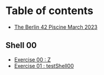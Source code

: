# Table of contents

* [The Berlin 42 Piscine March 2023](README.md)

## Shell 00

* [Exercise 00 : Z](shell-00/exercise-00-z.md)
* [Exercise 01 : testShell00](shell-00/exercise-01-testshell00.md)
